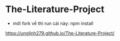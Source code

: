 # The-Literature-Project
- mới fork về thì run cái này: npm install

https://unglinh279.github.io/The-Literature-Project/
